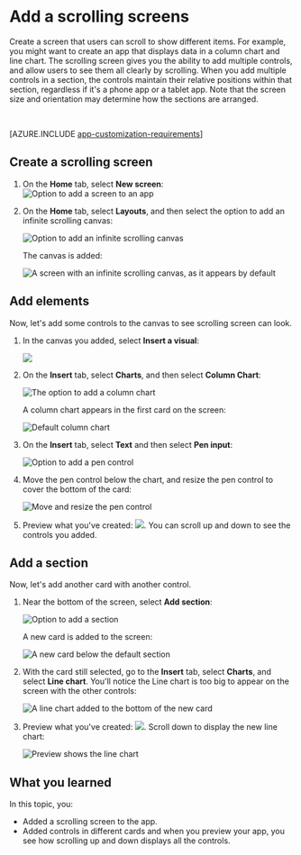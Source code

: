 <properties
	pageTitle="Add a scrolling screen | Microsoft PowerApps"
	description="Create a screen that users can scroll to show more types of content than the screen can show at a time."
	services=""
	suite="powerapps"
	documentationCenter="na"
	authors="MandiOhlinger"
	manager="erikre"
	editor=""
	tags=""/>

<tags
	ms.service="powerapps"
	ms.devlang="na"
	ms.topic="article"
	ms.tgt_pltfrm="na"
	ms.workload="na"
	ms.date="04/28/2016"
	ms.author="mandia"/>

# Add a scrolling screens #
Create a screen that users can scroll to show different items. For example, you might want to create an app that displays data in a column chart and line chart. The scrolling screen gives you the ability to add multiple controls, and allow users to see them all clearly by scrolling. When you add multiple controls in a section, the controls maintain their relative positions within that section, regardless if it's a phone app or a tablet app. Note that the screen size and orientation may determine how the sections are arranged.  

&nbsp;

[AZURE.INCLUDE [app-customization-requirements](../includes/app-customization-requirements.md)]

## Create a scrolling screen ##
1. On the **Home** tab, select **New screen**:
	![Option to add a screen to an app][1]

2. On the **Home** tab, select **Layouts**, and then select the option to add an infinite scrolling canvas:  

	![Option to add an infinite scrolling canvas][2]

	The canvas is added:  

	![A screen with an infinite scrolling canvas, as it appears by default][3]


## Add elements ##

Now, let's add some controls to the canvas to see scrolling screen can look. 

1. In the canvas you added, select **Insert a visual**:  

	![][4]

2. On the **Insert** tab, select **Charts**, and then select **Column Chart**:  

	![The option to add a column chart][5]

	A column chart appears in the first card on the screen:  

	![Default column chart][7]

3. On the **Insert** tab, select **Text** and then select **Pen input**:  

	![Option to add a pen control][8]

4. Move the pen control below the chart, and resize the pen control to cover the bottom of the card:  

	![Move and resize the pen control][9]

5. Preview what you've created: ![][6]. You can scroll up and down to see the controls you added. 


## Add a section ##

Now, let's add another card with another control. 

1. Near the bottom of the screen, select **Add section**:  

	![Option to add a section][10]

	A new card is added to the screen:  

	![A new card below the default section][11]

2. With the card still selected, go to the **Insert** tab, select **Charts**, and select **Line chart**. You'll notice the Line chart is too big to appear on the screen with the other controls:  

	![A line chart added to the bottom of the new card][12]

3. Preview what you've created: ![][6]. Scroll down to display the new line chart:  

	![Preview shows the line chart][13]

## What you learned

In this topic, you:

- Added a scrolling screen to the app.
- Added controls in different cards and when you preview your app, you see how scrolling up and down displays all the controls. 
 

[1]: ./media/add-scrolling-screen/add-screen.png
[2]: ./media/add-scrolling-screen/add-canvas.png
[3]: ./media/add-scrolling-screen/default-canvas.png
[4]: ./media/add-scrolling-screen/insert-visual.png
[5]: ./media/add-scrolling-screen/add-chart.png
[6]: ./media/add-scrolling-screen/preview.png
[7]: ./media/add-scrolling-screen/default-chart.png
[8]: ./media/add-scrolling-screen/add-pen.png
[9]: ./media/add-scrolling-screen/move-resize-pen.png
[10]: ./media/add-scrolling-screen/add-section.png
[11]: ./media/add-scrolling-screen/new-card.png
[12]: ./media/add-scrolling-screen/add-line-chart.png
[13]: ./media/add-scrolling-screen/line-chart-preview.png